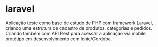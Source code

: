 # laravel
Aplicação teste como base de estudo de PHP com framework Laravel, criando uma estrutura de cadastro de produtos, categorias e pedidos.
Criando também com API Rest para acessar a aplicação via mobile, protótipo em desenvolvimento com Ionic/Cordoba.
